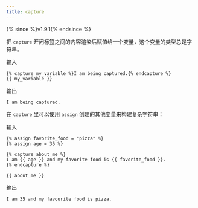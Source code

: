 ```yaml
---
title: capture
---
```


{% since %}v1.9.1{% endsince %}

把 `capture` 开闭标签之间的内容渲染后赋值给一个变量，这个变量的类型总是字符串。

输入
```liquid
{% capture my_variable %}I am being captured.{% endcapture %}
{{ my_variable }}
```

输出
```text
I am being captured.
```

在 `capture` 里可以使用 `assign` 创建的其他变量来构建复杂字符串：

输入
```liquid
{% assign favorite_food = "pizza" %}
{% assign age = 35 %}

{% capture about_me %}
I am {{ age }} and my favorite food is {{ favorite_food }}.
{% endcapture %}

{{ about_me }}
```

输出
```text
I am 35 and my favourite food is pizza.
```
